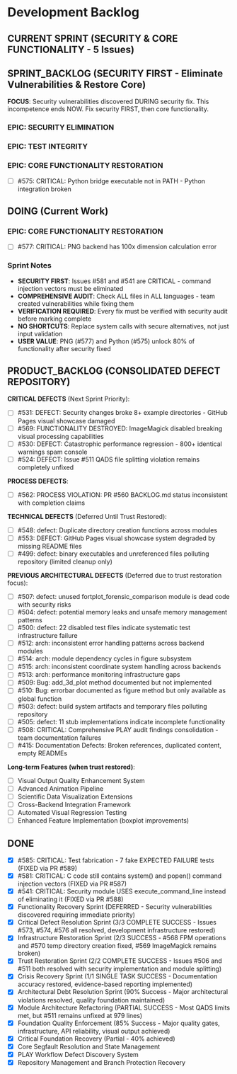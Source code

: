 # Development Backlog

## CURRENT SPRINT (SECURITY & CORE FUNCTIONALITY - 5 Issues)

## SPRINT_BACKLOG (SECURITY FIRST - Eliminate Vulnerabilities & Restore Core)

**FOCUS**: Security vulnerabilities discovered DURING security fix. This incompetence ends NOW. Fix security FIRST, then core functionality.

### EPIC: SECURITY ELIMINATION

### EPIC: TEST INTEGRITY

### EPIC: CORE FUNCTIONALITY RESTORATION
- [ ] #575: CRITICAL: Python bridge executable not in PATH - Python integration broken

## DOING (Current Work)

### EPIC: CORE FUNCTIONALITY RESTORATION
- [ ] #577: CRITICAL: PNG backend has 100x dimension calculation error

### Sprint Notes
- **SECURITY FIRST**: Issues #581 and #541 are CRITICAL - command injection vectors must be eliminated
- **COMPREHENSIVE AUDIT**: Check ALL files in ALL languages - team created vulnerabilities while fixing them
- **VERIFICATION REQUIRED**: Every fix must be verified with security audit before marking complete
- **NO SHORTCUTS**: Replace system calls with secure alternatives, not just input validation
- **USER VALUE**: PNG (#577) and Python (#575) unlock 80% of functionality after security fixed

## PRODUCT_BACKLOG (CONSOLIDATED DEFECT REPOSITORY)

**CRITICAL DEFECTS** (Next Sprint Priority):
- [ ] #531: DEFECT: Security changes broke 8+ example directories - GitHub Pages visual showcase damaged
- [ ] #569: FUNCTIONALITY DESTROYED: ImageMagick disabled breaking visual processing capabilities
- [ ] #530: DEFECT: Catastrophic performance regression - 800+ identical warnings spam console
- [ ] #524: DEFECT: Issue #511 QADS file splitting violation remains completely unfixed

**PROCESS DEFECTS**:
- [ ] #562: PROCESS VIOLATION: PR #560 BACKLOG.md status inconsistent with completion claims

**TECHNICAL DEFECTS** (Deferred Until Trust Restored):
- [ ] #548: defect: Duplicate directory creation functions across modules
- [ ] #553: DEFECT: GitHub Pages visual showcase system degraded by missing README files
- [ ] #499: defect: binary executables and unreferenced files polluting repository (limited cleanup only)

**PREVIOUS ARCHITECTURAL DEFECTS** (Deferred due to trust restoration focus):
- [ ] #507: defect: unused fortplot_forensic_comparison module is dead code with security risks
- [ ] #504: defect: potential memory leaks and unsafe memory management patterns  
- [ ] #500: defect: 22 disabled test files indicate systematic test infrastructure failure
- [ ] #512: arch: inconsistent error handling patterns across backend modules
- [ ] #514: arch: module dependency cycles in figure subsystem
- [ ] #515: arch: inconsistent coordinate system handling across backends
- [ ] #513: arch: performance monitoring infrastructure gaps
- [ ] #509: Bug: add_3d_plot method documented but not implemented
- [ ] #510: Bug: errorbar documented as figure method but only available as global function
- [ ] #503: defect: build system artifacts and temporary files polluting repository
- [ ] #505: defect: 11 stub implementations indicate incomplete functionality
- [ ] #508: CRITICAL: Comprehensive PLAY audit findings consolidation - team documentation failures
- [ ] #415: Documentation Defects: Broken references, duplicated content, empty READMEs

**Long-term Features (when trust restored)**:
- [ ] Visual Output Quality Enhancement System
- [ ] Advanced Animation Pipeline  
- [ ] Scientific Data Visualization Extensions
- [ ] Cross-Backend Integration Framework
- [ ] Automated Visual Regression Testing
- [ ] Enhanced Feature Implementation (boxplot improvements)

## DONE
- [x] #585: CRITICAL: Test fabrication - 7 fake EXPECTED FAILURE tests (FIXED via PR #589)
- [x] #581: CRITICAL: C code still contains system() and popen() command injection vectors (FIXED via PR #587)
- [x] #541: CRITICAL: Security module USES execute_command_line instead of eliminating it (FIXED via PR #588)
- [x] Functionality Recovery Sprint (DEFERRED - Security vulnerabilities discovered requiring immediate priority)
- [x] Critical Defect Resolution Sprint (3/3 COMPLETE SUCCESS - Issues #573, #574, #576 all resolved, development infrastructure restored)
- [x] Infrastructure Restoration Sprint (2/3 SUCCESS - #568 FPM operations and #570 temp directory creation fixed, #569 ImageMagick remains broken)
- [x] Trust Restoration Sprint (2/2 COMPLETE SUCCESS - Issues #506 and #511 both resolved with security implementation and module splitting)
- [x] Crisis Recovery Sprint (1/1 SINGLE TASK SUCCESS - Documentation accuracy restored, evidence-based reporting implemented)
- [x] Architectural Debt Resolution Sprint (90% Success - Major architectural violations resolved, quality foundation maintained)
- [x] Module Architecture Refactoring (PARTIAL SUCCESS - Most QADS limits met, but #511 remains unfixed at 979 lines)
- [x] Foundation Quality Enforcement (85% Success - Major quality gates, infrastructure, API reliability, visual output achieved)
- [x] Critical Foundation Recovery (Partial - 40% achieved)
- [x] Core Segfault Resolution and State Management
- [x] PLAY Workflow Defect Discovery System  
- [x] Repository Management and Branch Protection Recovery
